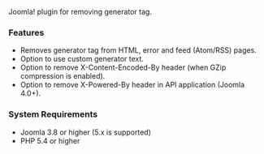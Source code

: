 Joomla! plugin for removing generator tag.

### Features
- Removes generator tag from HTML, error and feed (Atom/RSS) pages.
- Option to use custom generator text.
- Option to remove X-Content-Encoded-By header (when GZip compression is enabled).
- Option to remove X-Powered-By header in API application (Joomla 4.0+).

### System Requirements

- Joomla 3.8 or higher (5.x is supported)
- PHP 5.4 or higher
